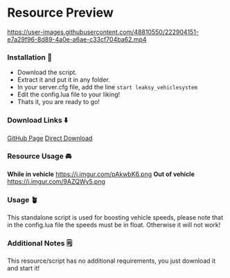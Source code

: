 # Resource Preview 


https://user-images.githubusercontent.com/48810550/222904151-e7a29f96-8d89-4a0e-a6ae-c33cf704ba62.mp4


### **Installation** :hammer:

- Download the script.
- Extract it and put it in any folder.
- In your server.cfg file, add the line `start leaksy_vehiclesystem`
- Edit the config.lua file to your liking!
- Thats it, you are ready to go!


### **Download Links** :arrow_down:

[GitHub Page](https://github.com/iLeaksy/leaksy_vehiclesystem) 
[Direct Download](https://github.com/iLeaksy/leaksy_vehiclesystem/archive/refs/heads/main.zip)

### **Resource Usage** :oncoming_automobile: 

**While in vehicle**
https://i.imgur.com/pAkwbK6.png
**Out of vehicle**
https://i.imgur.com/9AZQWy5.png


### **Usage** :potted_plant:

This standalone script is used for boosting vehicle speeds, please note that in the config.lua file the speeds must be in float. Otherwise it will not work!


 ### **Additional Notes** :spiral_notepad:

This resource/script has no additional requirements, you just download it and start it! 
